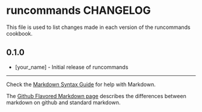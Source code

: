 runcommands CHANGELOG
=====================

This file is used to list changes made in each version of the runcommands cookbook.

0.1.0
-----
- [your_name] - Initial release of runcommands

- - -
Check the [Markdown Syntax Guide](http://daringfireball.net/projects/markdown/syntax) for help with Markdown.

The [Github Flavored Markdown page](http://github.github.com/github-flavored-markdown/) describes the differences between markdown on github and standard markdown.
